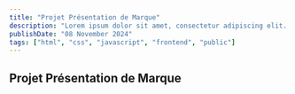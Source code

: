 ```yaml
---
title: "Projet Présentation de Marque"
description: "Lorem ipsum dolor sit amet, consectetur adipiscing elit. Sed ut purus eget sapien"
publishDate: "08 November 2024"
tags: ["html", "css", "javascript", "frontend", "public"]
---
```

## Projet Présentation de Marque